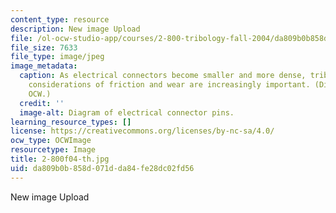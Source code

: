 ```yaml
---
content_type: resource
description: New image Upload
file: /ol-ocw-studio-app/courses/2-800-tribology-fall-2004/da809b0b858d071dda84fe28dc02fd56_2-800f04-th.jpg
file_size: 7633
file_type: image/jpeg
image_metadata:
  caption: As electrical connectors become smaller and more dense, tribological design
    considerations of friction and wear are increasingly important. (Diagram by MIT
    OCW.)
  credit: ''
  image-alt: Diagram of electrical connector pins.
learning_resource_types: []
license: https://creativecommons.org/licenses/by-nc-sa/4.0/
ocw_type: OCWImage
resourcetype: Image
title: 2-800f04-th.jpg
uid: da809b0b-858d-071d-da84-fe28dc02fd56
---
```

New image Upload